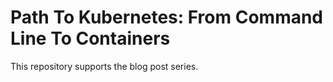 # Path To Kubernetes: From Command Line To Containers

This repository supports the blog post series.